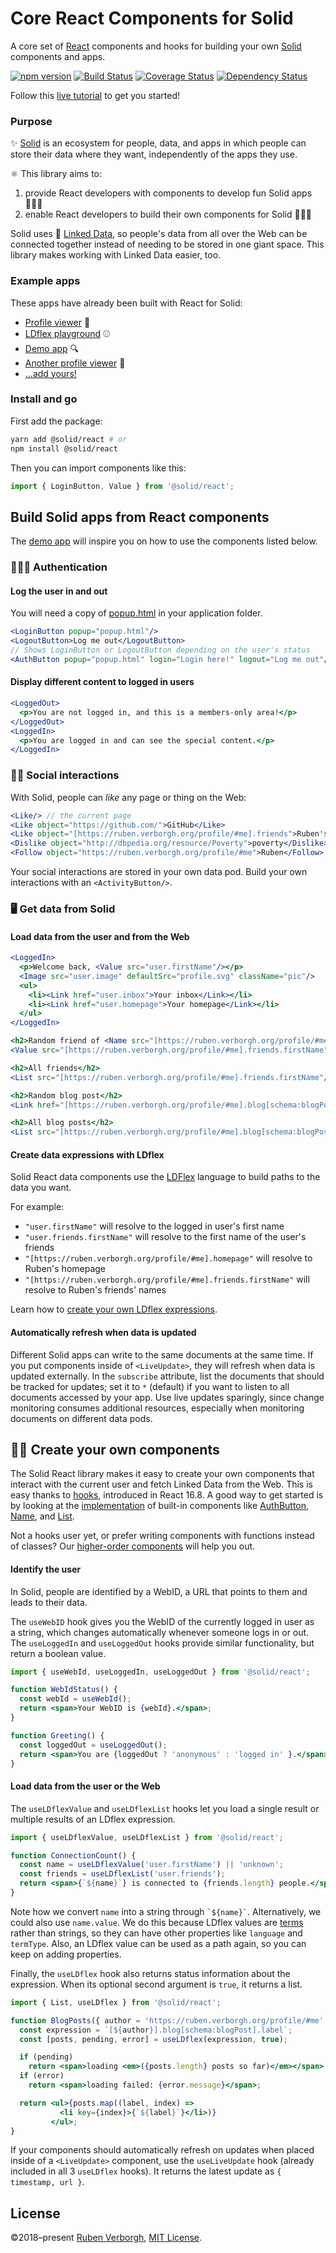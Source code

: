 # Core React Components for Solid
A core set of [React](https://reactjs.org/) components and hooks
for building your own [Solid](https://solid.inrupt.com/) components and apps.

[![npm version](https://img.shields.io/npm/v/@solid/react.svg)](https://www.npmjs.com/package/@solid/react)
[![Build Status](https://travis-ci.com/solid/react-components.svg?branch=master)](https://travis-ci.com/solid/react-components)
[![Coverage Status](https://coveralls.io/repos/github/solid/react-components/badge.svg?branch=master)](https://coveralls.io/github/solid/react-components?branch=master)
[![Dependency Status](https://david-dm.org/solid/react-components.svg)](https://david-dm.org/solid/react-components)

Follow this [live tutorial](https://trav.page/log/write-solid/)
to get you started!

### Purpose
✨ [Solid](https://solid.inrupt.com/) is an ecosystem for people, data, and apps
in which people can store their data where they want,
independently of the apps they use.

⚛️ This library aims to:
1. provide React developers with components to develop fun Solid apps 👨🏿‍💻
2. enable React developers to build their own components for Solid 👷🏾‍♀️

Solid uses 🔗 [Linked Data](https://solid.inrupt.com/docs/intro-to-linked-data),
so people's data from all over the Web can be connected together
instead of needing to be stored in one giant space.
This library makes working with Linked Data easier, too.

### Example apps
These apps have already been built with React for Solid:
- [Profile viewer](https://github.com/solid/profile-viewer-react) 👤
- [LDflex playground](https://solid.github.io/ldflex-playground/) ⚾
- [Demo app](https://github.com/solid/react-components/blob/master/demo/app.jsx) 🔍
- [Another profile viewer](https://gitlab.com/angelo-v/solid-profile-viewer) 👤
- […add yours!](https://github.com/solid/react-components/edit/master/README.md)

### Install and go
First add the package:
```bash
yarn add @solid/react # or
npm install @solid/react
```

Then you can import components like this:
```JavaScript
import { LoginButton, Value } from '@solid/react';
```

## Build Solid apps from React components
The [demo app](https://github.com/solid/react-components/tree/master/demo)
will inspire you on how to use the components listed below.

### 👮🏻‍♀️ Authentication
#### Log the user in and out
You will need a copy of [popup.html](https://solid.github.io/solid-auth-client/dist/popup.html) in your application folder.
```jsx
<LoginButton popup="popup.html"/>
<LogoutButton>Log me out</LogoutButton>
// Shows LoginButton or LogoutButton depending on the user's status
<AuthButton popup="popup.html" login="Login here!" logout="Log me out"/>
```

#### Display different content to logged in users
```jsx
<LoggedOut>
  <p>You are not logged in, and this is a members-only area!</p>
</LoggedOut>
<LoggedIn>
  <p>You are logged in and can see the special content.</p>
</LoggedIn>
```

### 👍🏾 Social interactions
With Solid, people can _like_ any page or thing on the Web:
```jsx
<Like/> // the current page
<Like object="https://github.com/">GitHub</Like>
<Like object="[https://ruben.verborgh.org/profile/#me].friends">Ruben's website</Like>
<Dislike object="http://dbpedia.org/resource/Poverty">poverty</Dislike>
<Follow object="https://ruben.verborgh.org/profile/#me">Ruben</Follow>
```

Your social interactions are stored in your own data pod.
Build your own interactions with an `<ActivityButton/>`.

### 🖥️ Get data from Solid
#### Load data from the user and from the Web
```jsx
<LoggedIn>
  <p>Welcome back, <Value src="user.firstName"/></p>
  <Image src="user.image" defaultSrc="profile.svg" className="pic"/>
  <ul>
    <li><Link href="user.inbox">Your inbox</Link></li>
    <li><Link href="user.homepage">Your homepage</Link></li>
  </ul>
</LoggedIn>

<h2>Random friend of <Name src="[https://ruben.verborgh.org/profile/#me]"/></h2>
<Value src="[https://ruben.verborgh.org/profile/#me].friends.firstName"/>

<h2>All friends</h2>
<List src="[https://ruben.verborgh.org/profile/#me].friends.firstName"/>

<h2>Random blog post</h2>
<Link href="[https://ruben.verborgh.org/profile/#me].blog[schema:blogPost]"/>

<h2>All blog posts</h2>
<List src="[https://ruben.verborgh.org/profile/#me].blog[schema:blogPost].label"/>

```

#### Create data expressions with LDflex
Solid React data components
use the [LDFlex](https://github.com/solid/query-ldflex/) language
to build paths to the data you want.

For example:
- `"user.firstName"` will resolve to the logged in user's first name
- `"user.friends.firstName"` will resolve to the first name of the user's friends
- `"[https://ruben.verborgh.org/profile/#me].homepage"` will resolve to Ruben's homepage
- `"[https://ruben.verborgh.org/profile/#me].friends.firstName"` will resolve to Ruben's friends' names

Learn how to [create your own LDflex expressions](https://github.com/solid/query-ldflex/#creating-data-paths).

#### Automatically refresh when data is updated
Different Solid apps can write to the same documents at the same time.
If you put components inside of `<LiveUpdate>`,
they will refresh when data is updated externally.
In the `subscribe` attribute, list the documents that should be tracked for updates;
set it to `*` (default) if you want to listen to all documents accessed by your app.
Use live updates sparingly,
since change monitoring consumes additional resources,
especially when monitoring documents on different data pods.


## 💪🏾 Create your own components
The Solid React library makes it easy
to create your own components
that interact with the current user
and fetch Linked Data from the Web.
This is easy thanks to [hooks](https://reactjs.org/docs/hooks-intro.html),
introduced in React 16.8.
A good way to get started is by looking at the [implementation](https://github.com/solid/react-components/tree/master/src/components)
of built-in components like
[AuthButton](https://github.com/solid/react-components/blob/master/src/components/AuthButton.jsx),
[Name](https://github.com/solid/react-components/blob/master/src/components/Name.jsx),
and
[List](https://github.com/solid/react-components/blob/master/src/components/List.jsx).

Not a hooks user yet,
or prefer writing components with functions instead of classes?
Our [higher-order components](https://github.com/solid/react-components/blob/v1.3.1/README.md#-building-your-own-components)
will help you out.

#### Identify the user
In Solid, people are identified by a WebID,
a URL that points to them and leads to their data.

The `useWebID` hook gives you the WebID
of the currently logged in user as a string,
which changes automatically whenever someone logs in or out.
The `useLoggedIn` and `useLoggedOut` hooks
provide similar functionality, but return a boolean value.

```jsx
import { useWebId, useLoggedIn, useLoggedOut } from '@solid/react';

function WebIdStatus() {
  const webId = useWebId();
  return <span>Your WebID is {webId}.</span>;
}

function Greeting() {
  const loggedOut = useLoggedOut();
  return <span>You are {loggedOut ? 'anonymous' : 'logged in' }.</span>;
}
```

#### Load data from the user or the Web
The `useLDflexValue` and `useLDflexList` hooks
let you load a single result or multiple results
of an LDflex expression.

```jsx
import { useLDflexValue, useLDflexList } from '@solid/react';

function ConnectionCount() {
  const name = useLDflexValue('user.firstName') || 'unknown';
  const friends = useLDflexList('user.friends');
  return <span>{`${name}`} is connected to {friends.length} people.</span>;
}
```
Note how we convert `name` into a string through `` `${name}` ``.
Alternatively, we could also use `name.value`.
We do this because LDflex values
are [terms](https://rdf.js.org/data-model-spec/#term-interface)
rather than strings,
so they can have other properties like `language` and `termType`.
Also, an LDflex value can be used as a path again,
so you can keep on adding properties.

Finally, the `useLDflex` hook also returns status information about the expression.
When its optional second argument is `true`, it returns a list.

```jsx
import { List, useLDflex } from '@solid/react';

function BlogPosts({ author = 'https://ruben.verborgh.org/profile/#me' }) {
  const expression = `[${author}].blog[schema:blogPost].label`;
  const [posts, pending, error] = useLDflex(expression, true);

  if (pending)
    return <span>loading <em>({posts.length} posts so far)</em></span>;
  if (error)
    return <span>loading failed: {error.message}</span>;

  return <ul>{posts.map((label, index) =>
           <li key={index}>{`${label}`}</li>)}
         </ul>;
}
```

If your components should automatically refresh on updates
when placed inside of a `<LiveUpdate>` component,
use the `useLiveUpdate` hook (already included in all 3 `useLDflex` hooks).
It returns the latest update as `{ timestamp, url }`.

## License
©2018–present [Ruben Verborgh](https://ruben.verborgh.org/),
[MIT License](https://github.com/solid/react-components/blob/master/LICENSE.md).
